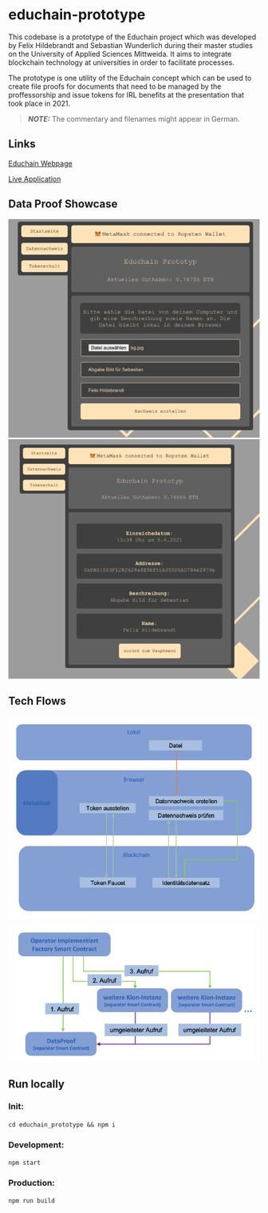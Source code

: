 # educhain-prototype

This codebase is a prototype of the Educhain project which was developed by Felix Hildebrandt and Sebastian Wunderlich during their master studies on the University of Applied Sciences Mittweida. It aims to integrate blockchain technology at universities in order to facilitate processes.

The prototype is one utility of the Educhain concept which can be used to create file proofs for documents that need to be managed by the proffessorship and issue tokens for IRL benefits at the presentation that took place in 2021.

> **_NOTE:_** The commentary and filenames might appear in German.

## Links

[Educhain Webpage](https://educhain-mw.de/)

[Live Application](https://educhain-mw.netlify.app/)

## Data Proof Showcase

![Screenshot 1](./img/screenshot_01.png)
![Screenshot 2](./img/screenshot_02.png)

## Tech Flows

![Prototype Flow](./img/prototype_flow.png)

![Design Pattern](./img/design_pattern.png)

## Run locally

### Init:
`cd educhain_prototype && npm i`

### Development: 
`npm start`

### Production:
`npm run build`
